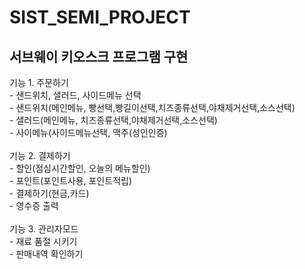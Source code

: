 # SIST_SEMI_PROJECT<br>
## 서브웨이 키오스크 프로그램 구현 <br>
기능 1. 주문하기<br>
        - 샌드위치, 샐러드, 사이드메뉴 선택<br>
        - 샌드위치(메인메뉴, 빵선택,빵길이선택,치즈종류선택,야채제거선택,소스선택)<br>
        - 샐러드(메인메뉴, 치즈종류선택,야채제거선택,소스선택)<br>
        - 사이메뉴(사이드메뉴선택, 맥주(성인인증)<br><br>
기능 2. 결제하기<br>
        - 할인(점심시간할인, 오늘의 메뉴할인)<br>
        - 포인트(포인트사용, 포인트적립)<br>
        - 결제하기(현금,카드)<br>
        - 영수증 출력<br><br>
기능 3.  관리자모드<br>
         - 재료 품절 시키기<br>
         - 판매내역 확인하기<br>

